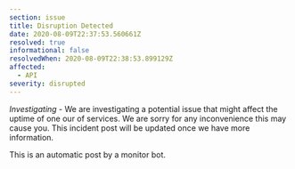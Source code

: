 ```yaml
---
section: issue
title: Disruption Detected
date: 2020-08-09T22:37:53.560661Z
resolved: true
informational: false
resolvedWhen: 2020-08-09T22:38:53.899129Z
affected:
  - API
severity: disrupted
---
```

*Investigating* - We are investigating a potential issue that might affect the uptime of one our of services. We are sorry for any inconvenience this may cause you. This incident post will be updated once we have more information.

This is an automatic post by a monitor bot.
        